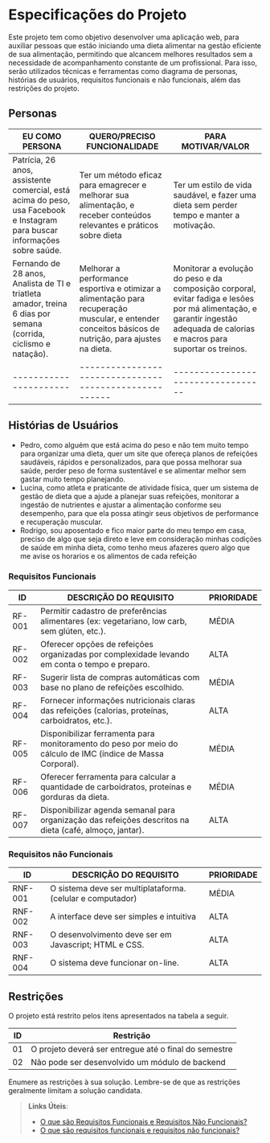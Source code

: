# Especificações do Projeto

Este projeto tem como objetivo desenvolver uma aplicação web, para auxiliar pessoas que estão iniciando uma dieta alimentar na gestão eficiente de sua alimentação, permitindo que alcancem melhores resultados sem a necessidade de acompanhamento constante de um profissional. Para isso, serão utilizados técnicas e ferramentas como diagrama de personas, histórias de usuários, requisitos funcionais e não funcionais, além das restrições do projeto.

## Personas

| EU COMO PERSONA      | QUERO/PRECISO FUNCIONALIDADE                          | PARA MOTIVAR/VALOR               |
|----------------------|------------------------------------------------------ |----------------------------------|
| Patrícia, 26 anos, assistente comercial, está acima do peso, usa Facebook e Instagram para buscar informações sobre saúde. | Ter um método eficaz para emagrecer e melhorar sua alimentação, e receber conteúdos relevantes e práticos sobre dieta |  Ter um estilo de vida saudável, e fazer uma dieta sem perder tempo e manter a motivação. |
| Fernando de 28 anos, Analista de TI e triatleta amador, treina 6 dias por semana (corrida, ciclismo e natação).| Melhorar a performance esportiva e otimizar a alimentação para recuperação muscular, e entender conceitos básicos de nutrição, para ajustes na dieta. | Monitorar a evolução do peso e da composição corporal, evitar fadiga e lesões por má alimentação, e garantir ingestão adequada de calorias e macros para suportar os treinos.|
|----------------------|------------------------------------------------------ |----------------------------------|


## Histórias de Usuários

- Pedro, como alguém que está acima do peso e não tem muito tempo para organizar uma dieta, quer um site que ofereça planos de refeições saudáveis, rápidos e personalizados, para que possa melhorar sua saúde, perder peso de forma sustentável e se alimentar melhor sem gastar muito tempo planejando.
- Lucina, como atleta e praticante de atividade física, quer um sistema de gestão de dieta que a ajude a planejar suas refeições, monitorar a ingestão de nutrientes e ajustar a alimentação conforme seu desempenho, para que ela possa atingir seus objetivos de performance e recuperação muscular.
- Rodrigo, sou aposentado e fico maior parte do meu tempo em casa, preciso de algo que seja direto e leve em consideração minhas codições de saúde em minha dieta, como tenho meus afazeres quero algo que me avise os horarios e os alimentos de cada refeição



### Requisitos Funcionais
 
| ID      | DESCRIÇÃO DO REQUISITO                                                                                      | PRIORIDADE |
| ------- | ------------------------------------------------------------------------------------------------------------|----------- |
| RF-001  | Permitir cadastro de preferências alimentares (ex: vegetariano, low carb, sem glúten, etc.).                |MÉDIA       |
| RF-002  | Oferecer opções de refeições organizadas por complexidade levando em conta o tempo e preparo.               |ALTA        |
| RF-003  | Sugerir lista de compras automáticas com base no plano de refeições escolhido.                              |MÉDIA       |
| RF-004  | Fornecer informações nutricionais claras das refeições (calorias, proteínas, carboidratos, etc.).           |ALTA        |
| RF-005  | Disponibilizar ferramenta para monitoramento do peso por meio do cálculo de IMC (índice de Massa Corporal). |MÉDIA       |
| RF-006  | Oferecer ferramenta para calcular a quantidade de carboidratos, proteínas e gorduras da dieta.              |MÉDIA       |
| RF-007  | Disponibilizar agenda semanal para organização das refeições descritos na dieta (café, almoço, jantar).     |ALTA        |


### Requisitos não Funcionais

| ID      | DESCRIÇÃO DO REQUISITO                                     | PRIORIDADE |
| ------- | ---------------------------------------------------------- |----------- |
| RNF-001	| O sistema deve ser multiplataforma. (celular e computador) |MÉDIA       |
| RNF-002 | A interface deve ser simples e intuitiva                   |ALTA        |
| RNF-003 | O desenvolvimento deve ser em Javascript; HTML e CSS.      |ALTA        |
| RNF-004 | O sistema deve funcionar on-line.                          |ALTA        |


## Restrições

O projeto está restrito pelos itens apresentados na tabela a seguir.

|ID  | Restrição                                              |
|----|--------------------------------------------------------|
|01  | O projeto deverá ser entregue até o final do semestre  |
|02  | Não pode ser desenvolvido um módulo de backend         |


Enumere as restrições à sua solução. Lembre-se de que as restrições geralmente limitam a solução candidata.

> **Links Úteis**:
> - [O que são Requisitos Funcionais e Requisitos Não Funcionais?](https://codificar.com.br/requisitos-funcionais-nao-funcionais/)
> - [O que são requisitos funcionais e requisitos não funcionais?](https://analisederequisitos.com.br/requisitos-funcionais-e-requisitos-nao-funcionais-o-que-sao/)
